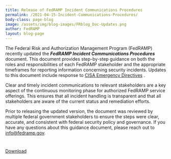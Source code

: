 ```yaml
---
title: Release of FedRAMP Incident Communications Procedures
permalink: /2021-04-15-Incident-Communications-Procedures/
body-class: page-blog
image: /assets/img/blog-images/FRblog_Doc-Updates.png
author: FedRAMP
layout: blog-page
---
```


The Federal Risk and Authorization Management Program (FedRAMP) recently updated the <strong><em>FedRAMP Incident Communications Procedures</em></strong> document. This document provides step-by-step guidance on both the roles and responsibilities of each FedRAMP stakeholder and the appropriate timeframes for reporting information concerning security incidents. Updates to this document include response to <a href="https://cyber.dhs.gov/directives" target="_blank">CISA Emergency Directives</a> <i class="fas fa-external-link-alt fa-sm"></i>.

Clear and timely incident communications to relevant stakeholders are a key aspect of the continuous monitoring phase for authorized FedRAMP service offerings. This ensures that all incident handling is transparent and that all stakeholders are aware of the current status and remediation efforts.  

Prior to releasing the updated version, the document was reviewed by multiple federal government stakeholders to ensure the steps were clear, accurate, and consistent with federal security policy and governance. If you have any questions about this guidance document, please reach out to <a href="mailto:info@fedramp.gov">info@fedramp.gov</a>.
<p style="margin-top:40px"><a class="policy-download policy-pdf focus-within" href="/assets/resources/documents/CSP_Incident_Communications_Procedures.pdf" target="_blank"> Download </a>
</p>
